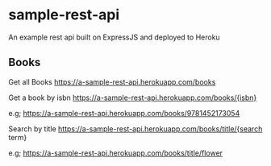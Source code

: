 # sample-rest-api
An example rest api built on ExpressJS and deployed to Heroku

## Books

Get all Books
https://a-sample-rest-api.herokuapp.com/books

Get a book by isbn
https://a-sample-rest-api.herokuapp.com/books/{isbn} 

e.g; https://a-sample-rest-api.herokuapp.com/books/9781452173054

Search by title
https://a-sample-rest-api.herokuapp.com/books/title/{search term} 

e.g; https://a-sample-rest-api.herokuapp.com/books/title/flower